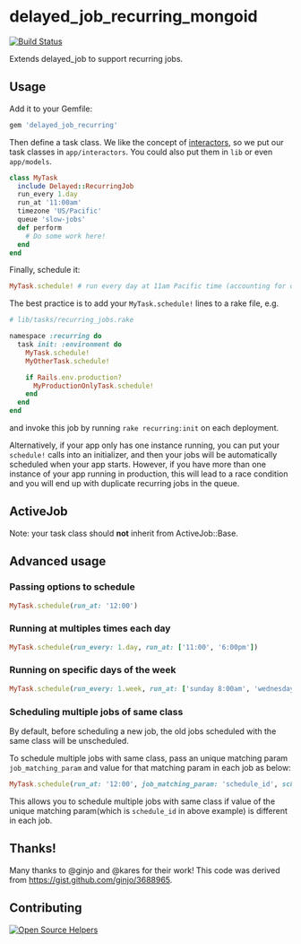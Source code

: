 # delayed\_job\_recurring\_mongoid
[![Build Status](https://travis-ci.org/amitree/delayed_job_recurring.svg)](https://travis-ci.org/amitree/delayed_job_recurring)

Extends delayed\_job to support recurring jobs.

## Usage

Add it to your Gemfile:

```ruby
gem 'delayed_job_recurring'
```

Then define a task class.  We like the concept of
[interactors](http://eng.joingrouper.com/blog/2014/03/03/rails-the-missing-parts-interactors),
so we put our task classes in `app/interactors`.  You could also put them in `lib` or even `app/models`.

```ruby
class MyTask
  include Delayed::RecurringJob
  run_every 1.day
  run_at '11:00am'
  timezone 'US/Pacific'
  queue 'slow-jobs'
  def perform
    # Do some work here!
  end
end
```

Finally, schedule it:

```ruby
MyTask.schedule! # run every day at 11am Pacific time (accounting for daylight savings)
```

The best practice is to add your `MyTask.schedule!` lines to a rake file, e.g.

```ruby
# lib/tasks/recurring_jobs.rake

namespace :recurring do
  task init: :environment do
    MyTask.schedule!
    MyOtherTask.schedule!

    if Rails.env.production?
      MyProductionOnlyTask.schedule!
    end
  end
end
```

and invoke this job by running `rake recurring:init` on each deployment.

Alternatively, if your app only has one instance running, you can put your
`schedule!` calls into an initializer, and then your jobs will be automatically
scheduled when your app starts. However, if you have more than one instance of
your app running in production, this will lead to a race condition and you will
end up with duplicate recurring jobs in the queue.

## ActiveJob

Note: your task class should **not** inherit from ActiveJob::Base.

## Advanced usage

### Passing options to schedule

```ruby
MyTask.schedule(run_at: '12:00')
```

### Running at multiples times each day

```ruby
MyTask.schedule(run_every: 1.day, run_at: ['11:00', '6:00pm'])
```

### Running on specific days of the week

```ruby
MyTask.schedule(run_every: 1.week, run_at: ['sunday 8:00am', 'wednesday 8:00am'])
```

### Scheduling multiple jobs of same class

By default, before scheduling a new job, the old jobs scheduled with the same class will be unscheduled.

To schedule multiple jobs with same class, pass an unique matching param `job_matching_param` and value for that matching param in each job as below:

```ruby
MyTask.schedule(run_at: '12:00', job_matching_param: 'schedule_id', schedule_id: 2)
```

This allows you to schedule multiple jobs with same class if value of the unique matching param(which is `schedule_id` in above example) is different in each job.

## Thanks!

Many thanks to @ginjo and @kares for their work!  This code was derived from https://gist.github.com/ginjo/3688965.

## Contributing

[![Open Source Helpers](https://www.codetriage.com/amitree/delayed_job_recurring/badges/users.svg)](https://www.codetriage.com/amitree/delayed_job_recurring)
